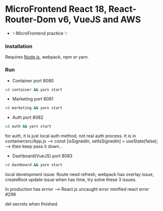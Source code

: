# MicroFrontend React 18, React-Router-Dom v6, VueJS and AWS

- ✨MicroFrontend practice ✨

### Installation

Requires [Node.js](https://nodejs.org/), webpack, npm or yarn.

### Run

- Container port 8080
```sh
cd container && yarn start
```

- Marketing port 8081
```sh
cd marketing && yarn start
```

- Auth port 8082
```sh
cd auth && yarn start
```
for auth, it is just local auth method, not real auth process.
It is in container/src/App.js --> const [isSignedIn, setIsSignedIn] = useState(false); --> then keep pass it down...

- Dashboard(VueJS) port 8083
```sh
cd dashboard && yarn start
```

local development issue:
Route need refresh, webpack has overlay issue, createRoot update issue
when has time, try solve these 3 issues.


In production has errror --> React.js uncaught error minified react error #299

del secrets when finished.
